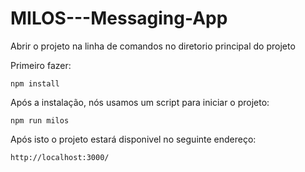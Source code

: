 # MILOS---Messaging-App

Abrir o projeto na linha de comandos no diretorio principal do projeto

Primeiro fazer:

 	npm install

Após a instalação, nós usamos um script para iniciar o projeto:

	npm run milos

Após isto o projeto estará disponivel no seguinte endereço:

	http://localhost:3000/
